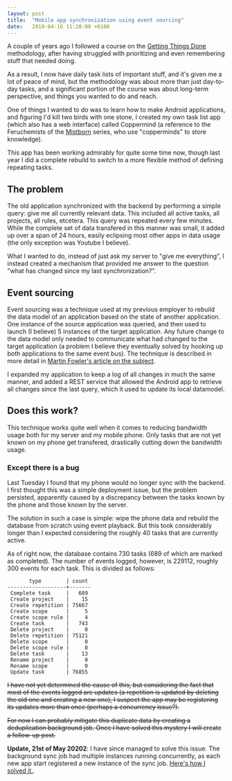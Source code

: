 ```yaml
---
layout: post
title:  "Mobile app synchronization using event sourcing"
date:   2019-04-16 11:28:00 +0100
---
```

A couple of years ago I followed a course on the [Getting Things Done](https://en.wikipedia.org/wiki/Getting_Things_Done)
 methodology, after having struggled with prioritizing and even remembering stuff that needed doing.
 
As a result, I now have daily task lists of important stuff, and it's given me a lot of peace of mind, but the
methodology was about more than just day-to-day tasks, and a significant portion of the course was about long-term
perspective, and things you wanted to do and reach.

One of things I wanted to do was to learn how to make Android applications, and figuring I'd kill two birds
with one stone, I created my own task list app (which also has a web interface) called Coppermind (a reference
to the Feruchemists of the [Mistborn](https://en.wikipedia.org/wiki/Mistborn) series, who use "copperminds" to store knowledge).

This app has been working admirably for quite some time now, though last year I did a complete rebuild
to switch to a more flexible method of defining repeating tasks.

<!--more-->

## The problem

The old application synchronized with the backend by performing a simple query: give me all currently
relevant data. This included all active tasks, all projects, all rules, etcetera. This query was repeated
every few minutes. While the complete set of data transfered in this manner was small, it added up over a
span of 24 hours, easily eclipsing most other apps in data usage (the only exception was Youtube I believe).

What I wanted to do, instead of just ask my server to "give me everything", I instead created a mechanism
that provided me answer to the question "what has changed since my last synchronization?".

## Event sourcing

Event sourcing was a technique used at my previous employer to rebuild the data model of an application based on the state
of another application. One instance of the source application was queried, and then used to launch (I believe) 5 instances
of the target application. Any future change to the data model only needed to communicate what had changed to the target application
 (a problem I believe they eventually solved by hooking up both applications to the same event bus). The technique is described in more detail in [Martin Fowler's article on the subject](https://www.martinfowler.com/eaaDev/EventSourcing.html).
 
I expanded my application to keep a log of all changes in much the same manner, and added a REST service
that allowed the Android app to retrieve all changes since the last query, which it used to update its
local datamodel.

## Does this work?

This technique works quite well when it comes to reducing bandwidth usage both for my server and my mobile phone. Only tasks
that are not yet known on my phone get transfered, drastically cutting down the bandwidth usage.

### Except there is a bug

Last Tuesday I found that my phone would no longer sync with the backend. I first thought this was a simple deployment issue,
but the problem persisted, apparently caused by a discrepancy between the tasks known by the phone and those known by the server.

The solution in such a case is simple: wipe the phone data and rebuild the database from scratch using event playback. But this
took considerably longer than I expected considering the roughly 40 tasks that are currently active.

As of right now, the database contains 730 tasks (689 of which are marked as completed). The number of events logged, however,
is 229112, roughly 300 events for each task. This is divided as follows:

```
       type        | count 
-------------------+-------
 Complete task     |   689
 Create project    |    15
 Create repetition | 75667
 Create scope      |     5
 Create scope rule |     4
 Create task       |   743
 Delete project    |     0
 Delete repetition | 75121
 Delete scope      |     0
 Delete scope rule |     0
 Delete task       |    13
 Rename project    |     0
 Rename scope      |     0
 Update task       | 76855

```

~~I have not yet determined the cause of this, but considering the fact that most of the events logged
 are updates (a repetition is updated by deleting the old one and creating a new one), I suspect the
 app may be registering its updates more than once (perhaps a concurrency issue?).~~
 
~~For now I can probably mitigate this duplicate data by creating a deduplication background job. Once
 I have solved this mystery I will create a follow-up post.~~
 
 **Update, 21st of May 20202**: I have since managed to solve this issue. The background sync job had multiple instances
  running concurrently, as each new app start registered a new instance of the sync job. [Here's how I solved it.](/2020/05/21/background-sync-in-android.html).
